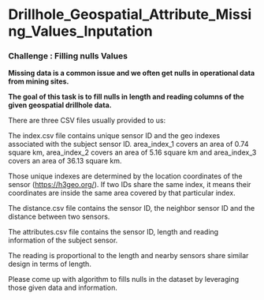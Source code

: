 # Drillhole_Geospatial_Attribute_Missing_Values_Inputation

### Challenge : Filling nulls Values

**Missing data is a common issue and we often get nulls in operational data from mining sites.**

**The goal of this task is to fill nulls in length and reading columns of the given geospatial drillhole data.**

There are three CSV files usually provided to us:

The index.csv file contains unique sensor ID and the geo indexes associated with the subject sensor ID. 
area_index_1 covers an area of 0.74 square km, area_index_2 covers an area of 5.16 square km and area_index_3 covers an area of 36.13 square km. 

Those unique indexes are determined by the location coordinates of the sensor (https://h3geo.org/).
If two IDs share the same index, it means their coordinates are inside the same area covered by that particular index.


The distance.csv file contains the sensor ID, the neighbor sensor ID and the distance between two sensors. 


The attributes.csv file contains the sensor ID, length and reading information of the subject sensor.


The reading is proportional to the length and nearby sensors share similar design in terms of length. 


Please come up with algorithm to fills nulls in the dataset by leveraging those given data and information.
